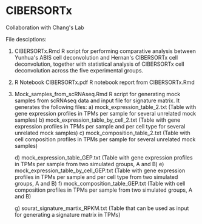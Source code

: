 # CIBERSORTx
Collaboration with Chang's Lab

File desciptions:

1) CIBERSORTx.Rmd
  R script for performing comparative analysis between Yunhua's ABIS cell deconvolution and Hernan's CIBERSORTx cell deconvolution, together with statistical analysis of CIBERSORTx cell deconvolution across the five experimental groups. 

2) R Notebook CIBERSORTx.pdf
  R notebook report from CIBERSORTx.Rmd
  
3) Mock_samples_from_scRNAseq.Rmd
  R script for generating mock samples from scRNAseq data and input file for signature matrix. It generates the following files:
    a) mock_expression_table_2.txt (Table with gene expression profiles in TPMs per sample for several unrelated mock samples)
    b) mock_expression_table_by_cell_2.txt (Table with gene expression profiles in TPMs per sample and per cell type for several unrelated mock samples)
    c) mock_composition_table_2.txt (Table with cell composition profiles in TPMs per sample for several unrelated mock samples)
    
    d) mock_expression_table_GEP.txt (Table with gene expression profiles in TPMs per sample from two simulated groups, A and B)
    e) mock_expression_table_by_cell_GEP.txt (Table with gene expression profiles in TPMs per sample and per cell type from two simulated groups, A and B)
    f) mock_composition_table_GEP.txt (Table with cell composition profiles in TPMs per sample from two simulated groups, A and B)
    
    g) sourat_signature_martix_RPKM.txt (Table that can be used as input for generating a signature matrix in TPMs)

